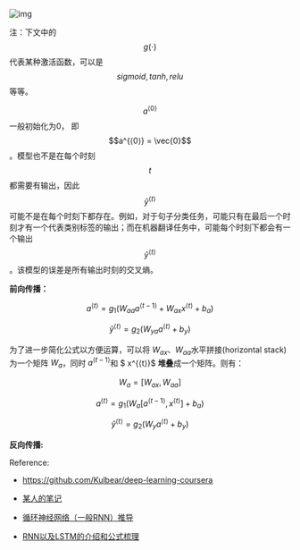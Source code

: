 

![img](D:\PycharmProjects\doc\RNN-cell.png) 

注：下文中的$$g(\cdot)$$ 代表某种激活函数，可以是$$sigmoid, tanh, relu$$等等。

$$a^{⟨0⟩} $$ 一般初始化为0， 即$$a^{⟨0⟩} = \vec{0}$$ 。模型也不是在每个时刻$$t$$都需要有输出，因此$$\hat y^{⟨t⟩}$$可能不是在每个时刻下都存在。例如，对于句子分类任务，可能只有在最后一个时刻才有一个代表类别标签的输出；而在机器翻译任务中，可能每个时刻下都会有一个输出$$\hat y^{⟨t⟩}$$。该模型的误差是所有输出时刻的交叉熵。

**前向传播：**

$$a^{⟨t⟩} = g_1(W_{aa}a^{⟨t-1⟩} + W_{ax}x^{⟨t⟩} + b_a)$$

$$\hat y^{⟨t⟩} = g_2(W_{ya}a^{⟨t⟩} + b_y)$$

为了进一步简化公式以方便运算，可以将 $W_{ax}$、$W_{aa}$水平拼接(horizontal stack)为一个矩阵 $W_a$，同时 $a^{⟨t-1⟩}$和 $ x^{⟨t⟩}$ **堆叠**成一个矩阵。则有：

$$W_a = [W_{ax}, W_{aa}]$$

$$a^{⟨t⟩} = g_1(W_a[a^{⟨t-1⟩}, x^{⟨t⟩}] + b_a)$$

$$\hat y^{⟨t⟩} = g_2(W_{y}a^{⟨t⟩} + b_y)$$

**反向传播:**



Reference:

- https://github.com/Kulbear/deep-learning-coursera

- [某人的笔记](https://github.com/bighuang624/Andrew-Ng-Deep-Learning-notes/blob/master/docs/Sequence_Models/%E5%BE%AA%E7%8E%AF%E5%BA%8F%E5%88%97%E6%A8%A1%E5%9E%8B.md)
- [循环神经网络（一般RNN）推导](https://blog.csdn.net/dchen1993/article/details/53885490)
- [RNN以及LSTM的介绍和公式梳理](https://blog.csdn.net/Dark_Scope/article/details/47056361)
